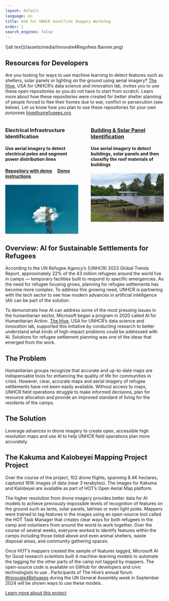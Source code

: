 ```yaml
---
layout: default
language: en
title: USA for UNHCR Satellite Imagery Workshop
order: 1
search_engines: false
---
```


![alt text](/assets/media/Innovate4Regufees Banner.png)

## Resources for Developers
Are you looking for ways to use machine learning to detect features such as shelters, solar panels or lighting on the ground using aerial imagery? [The Hive](https://github.com/USAFORUNHCRhive), USA for UNHCR’s data science and innovation lab, invites you to use these open repositories so you do not have to start from scratch. Learn more about how these repositories were created for better shelter planning of people forced to flee their homes due to war, conflict or persecution (see below). Let us know how you plan to use these repositories for your own purposes hive@unrefugees.org. 

<div style="display: flex; justify-content: space-between;">

  <div style="flex: 1; margin-right: 20px;">
    <h3>Electrical Infrastructure Identification</h3>
    <h4>Use aerial imagery to detect electrical poles and segment power distribution lines</h4>
    <h4><a href="https://github.com/USAFORUNHCRhive/turkana-grid-mapping">Repository with demo</a>&nbsp&nbsp&nbsp&nbsp&nbsp<a href="https://usaforunhcrhive.github.io/innovate4refugees_2024/grid-mapping-demo-instructions">Demo instructions</a></h4>
    <img src="assets/media/electricalpole.jpg" alt="electrical mapping image" style="width:100%;">
  </div>

  <div style="flex: 1; margin-left: 20px;">
    <h3><a href="https://github.com/USAFORUNHCRhive/turkana-camp-roof-mapping">Building & Solar Panel Identification</a></h3>
    <h4>Use aerial imagery to detect buildings, solar panels and then classifiy the roof materials of buildings</h4>
    <img src="assets/media/solar.jpg" alt="roof mapping image" style="width:101.4%;">
  </div>

</div>

## Overview: AI for Sustainable Settlements for Refugees
According to the UN Refugee Agency’s (UNHCR) 2023 Global Trends Report, approximately 22% of the 43 million refugees around the world live in camps — temporary facilities built to respond to specific emergencies. As the need for refugee housing grows, planning for refugee settlements has become more complex. To address this growing need, UNHCR is partnering with the tech sector to see how modern advances in artificial intelligence (AI) can be part of the solution.

To demonstrate how AI can address some of the most pressing issues in the humanitarian sector, Microsoft began a program in 2020 called AI for Humanitarian Action. [The Hive](https://github.com/USAFORUNHCRhive), USA for UNHCR’s data science and innovation lab, supported this initiative by conducting research to better understand what kinds of high-impact problems could be addressed with AI. Solutions for refugee settlement planning was one of the ideas that emerged from the work.

## The Problem
Humanitarian groups recognize that accurate and up-to-date maps are indispensable tools for enhancing the quality of life for communities in crisis. However, clear, accurate maps and aerial imagery of refugee settlements have not been easily available. Without access to maps, UNHCR field operations struggle to make informed decisions, plan for resource allocation and provide an improved standard of living for the residents of the camps.

## The Solution
Leverage advances in drone imagery to create open, accessible high resolution maps and use AI to help UNHCR field operations plan more accurately.

## The Kakuma and Kalobeyei Mapping Project Project
Over the course of the project, 102 drone flights, spanning 8.4K hectares, captured 161K images of data (near 3 terabytes). The images for Kakuma and Kalobeyei are available as part of HOT’s Open Aerial Map platform.

The higher resolution from drone imagery provides better data for AI models to achieve previously impossible levels of recognition of features on the ground such as tents, solar panels, latrines or even light poles. Mappers were trained to tag features in the images using an open-source tool called the HOT Task Manager that creates clear ways for both refugees in the camp and volunteers from around the world to work together. Over the course of several weeks, everyone worked to identify features within the camps including those listed above and even animal shelters, waste disposal areas, and community gathering spaces.

Once HOT’s mappers created the sample of features tagged, Microsoft AI for Good research scientists built 4 machine-learning models to automate the tagging for the other parts of the camp not tagged by mappers. The open-source code is available on GitHub for developers and civic technologists to use . Participants of The Hive’s annual forum [#Innovate4Refugees](https://www.unrefugees.org/innovate4refugees/) during the UN General Assembly week in September 2024 will be shown ways to use these models.

[Learn more about this project](https://www.unrefugees.org/news/kakuma-and-kalobeyei-drone-imagery-and-machine-learning-for-better-planning-of-refugee-settlements/)
